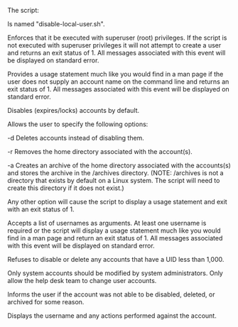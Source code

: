 The script:

Is named "disable-local-user.sh".

Enforces that it be executed with superuser (root) privileges.  If the script is not executed with superuser privileges it will not attempt to create a user and returns an exit status of 1.  All messages associated with this event will be displayed on standard error.

Provides a usage statement much like you would find in a man page if the user does not supply an account name on the command line and returns an exit status of 1.  All messages associated with this event will be displayed on standard error.

Disables (expires/locks) accounts by default.

Allows the user to specify the following options:

-d Deletes accounts instead of disabling them.

-r Removes the home directory associated with the account(s).

-a Creates an archive of the home directory associated with the accounts(s) and stores the archive in the /archives directory.  (NOTE: /archives is not a directory that exists by default on a Linux system.  The script will need to create this directory if it does not exist.)

Any other option will cause the script to display a usage statement and exit with an exit status of 1.

Accepts a list of usernames as arguments.  At least one username is required or the script will display a usage statement much like you would find in a man page and return an exit status of 1.  All messages associated with this event will be displayed on standard error.

Refuses to disable or delete any accounts that have a UID less than 1,000.

Only system accounts should be modified by system administrators.  Only allow the help desk team to change user accounts.

Informs the user if the account was not able to be disabled, deleted, or archived for some reason.

Displays the username and any actions performed against the account.
